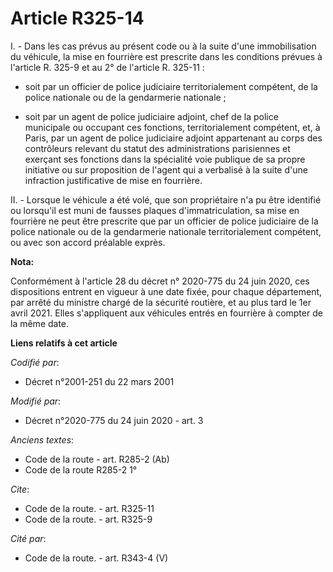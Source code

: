 # Article R325-14

I. - Dans les cas prévus au présent code ou à la suite d'une immobilisation du véhicule, la mise en fourrière est prescrite
dans les conditions prévues à l'article R. 325-9 et au 2° de l'article R. 325-11 :

- soit par un officier de police judiciaire territorialement compétent, de la police nationale ou de la gendarmerie
nationale ;

- soit par un agent de police judiciaire adjoint, chef de la police municipale ou occupant ces fonctions, territorialement
compétent, et, à Paris, par un agent de police judiciaire adjoint appartenant au corps des contrôleurs relevant du statut des
administrations parisiennes et exerçant ses fonctions dans la spécialité voie publique de sa propre initiative ou sur
proposition de l'agent qui a verbalisé à la suite d'une infraction justificative de mise en fourrière.

II. - Lorsque le véhicule a été volé, que son propriétaire n'a pu être identifié ou lorsqu'il est muni de fausses plaques
d'immatriculation, sa mise en fourrière ne peut être prescrite que par un officier de police judiciaire de la police
nationale ou de la gendarmerie nationale territorialement compétent, ou avec son accord préalable exprès.

**Nota:**

Conformément à l'article 28 du décret n° 2020-775 du 24 juin 2020, ces dispositions entrent en vigueur à une date fixée, pour
chaque département, par arrêté du ministre chargé de la sécurité routière, et au plus tard le 1er avril 2021. Elles
s'appliquent aux véhicules entrés en fourrière à compter de la même date.

**Liens relatifs à cet article**

_Codifié par_:

  - Décret n°2001-251 du 22 mars 2001

_Modifié par_:

  - Décret n°2020-775 du 24 juin 2020 - art. 3

_Anciens textes_:

  - Code de la route - art. R285-2 (Ab)
  - Code de la route R285-2 1°

_Cite_:

  - Code de la route. - art. R325-11
  - Code de la route. - art. R325-9

_Cité par_:

  - Code de la route. - art. R343-4 (V)
